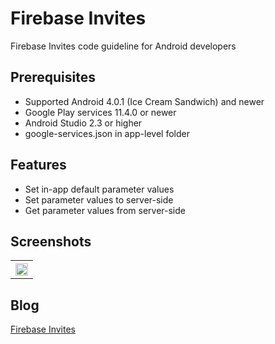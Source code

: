 # Firebase Invites
Firebase Invites code guideline for Android developers

## Prerequisites
* Supported Android 4.0.1 (Ice Cream Sandwich) and newer
* Google Play services 11.4.0 or newer
* Android Studio 2.3 or higher
* google-services.json in app-level folder

## Features
* Set in-app default parameter values
* Set parameter values to server-side
* Get parameter values from server-side

## Screenshots
<table width="100%">
	<tr>
	  <th><img src="https://user-images.githubusercontent.com/1763410/31031719-a887c692-a583-11e7-9f08-aa57a9d38035.png" width="100%"></th>
	</tr>
</table>

## Blog
[Firebase Invites](https://medium.com/@jirawatee/รู้จัก-firebase-invites-ตั้งแต่-zero-จนเป็น-hero-d6dbd1e56216)
